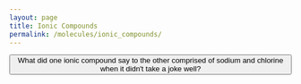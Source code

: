 ```yaml
---
layout: page
title: Ionic Compounds
permalink: /molecules/ionic_compounds/
---
```


<style>
        #hiddenText {
            display: none;
            margin-top: 20px;
            font-size: 18px;
            color: green;
        }
    </style>
<body>
    <button onclick="showText()">What did one ionic compound say to the other comprised of sodium and chlorine when it didn't take a joke well?</button>

 <p id="hiddenText">You're just salty!</p>

 <script>
        function showText() {
            document.getElementById("hiddenText").style.display = "block";
        }
    </script>
</body>